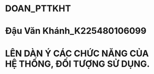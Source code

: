 # DOAN_PTTKHT
# Đậu Văn Khánh_K225480106099

# LÊN DÀN Ý CÁC CHỨC NĂNG CỦA HỆ THỐNG, ĐỐI TƯỢNG SỬ DỤNG.

